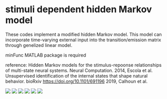 # stimuli dependent hidden Markov model
These codes implement a modified hidden Markov model.
This model can incorporate time-varying external input into the transition/emission matrix through genelized linear model. 

minFunc MATLAB package is required

reference: 
Hidden Markov models for the stimulus-repoonse relationships of multi-state neural systems. 
  Neural Computation. 2014, Escola et al.
Unsupervised identification of the internal states that shape natural behavior. bioRxiv https://doi.org/10.1101/691196 2019, Calhoun et al. 
  
![](README.jp2)
![](README_2.jp2)
![](README_3.jp2)
![](README_4.jp2)
![](README_5.jp2)
![](README_6.jp2)

